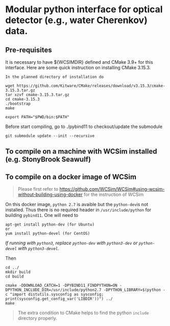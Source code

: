 # Modular python interface for optical detector (e.g., water Cherenkov) data.

## Pre-requisites
It is necessary to have ${WCSIMDIR} defined and CMake 3.9+ for this interface.
Here are some quick instruction on installing CMake 3.15.3.
```
In the planned directory of installation do

wget https://github.com/Kitware/CMake/releases/download/v3.15.3/cmake-3.15.3.tar.gz
tar xzvf cmake-3.15.3.tar.gz
cd cmake-3.15.3
./bootstrap
make

export PATH="$PWD/bin:$PATH"
```

Before start compiling, go to ./pybind11 to checkout/update the submodule 

```git submodule update --init --recursive```


## To compile on a machine with WCSim installed (e.g. StonyBrook Seawulf)


## To compile on a docker image of WCSim

> Please first refer to https://github.com/WCSim/WCSim#using-wcsim-without-building-using-docker for the instruction of WCSim

On this docker image, `python 2.7` is avaible but the `python-dev`is not installed. Thus there is no required header in `/usr/include/python` for building `pybind11`. One will need to

```
apt-get install python-dev (for Ubuntu)
or
yum install python-devel (for CentOS)
```

*If running with `python3`, replace `python-dev` with `python3-dev` or `python-devel` with `python3-devel`.*

Then

```
cd ../
mkdir build
cd build

cmake -DDOWNLOAD_CATCH=1 -DPYBIND11_FINDPYTHON=ON -DPYTHON_INCLUDE_DIR=/usr/include/python2.7 -DPYTHON_LIBRARY=$(python -c "import distutils.sysconfig as sysconfig; print(sysconfig.get_config_var('LIBDIR'))") ../
make
```
> The extra condition to CMake helps to find the python `include` directory properly. 

```